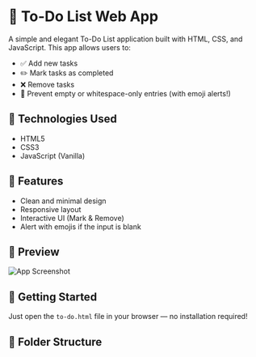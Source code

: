 # 📝 To-Do List Web App

A simple and elegant To-Do List application built with HTML, CSS, and JavaScript. This app allows users to:

- ✅ Add new tasks
- ✏️ Mark tasks as completed
- ❌ Remove tasks
- 🚫 Prevent empty or whitespace-only entries (with emoji alerts!)

## 🔧 Technologies Used
- HTML5
- CSS3
- JavaScript (Vanilla)

## 🎨 Features
- Clean and minimal design
- Responsive layout
- Interactive UI (Mark & Remove)
- Alert with emojis if the input is blank

## 📸 Preview
![App Screenshot](screenshot.png)

## 🚀 Getting Started
Just open the `to-do.html` file in your browser — no installation required!

## 📂 Folder Structure

